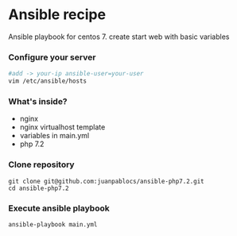 # Ansible recipe

Ansible playbook for centos 7. create start web with basic variables

### Configure your server

```bash
#add -> your-ip ansible-user=your-user
vim /etc/ansible/hosts
```

### What's inside?
- nginx
- nginx virtualhost template
- variables in main.yml
- php 7.2

### Clone repository

```
git clone git@github.com:juanpablocs/ansible-php7.2.git
cd ansible-php7.2
```

### Execute ansible playbook
```
ansible-playbook main.yml
```
